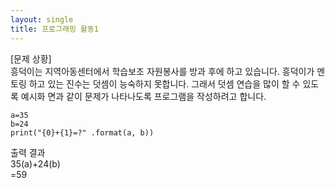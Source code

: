 ```yaml
---
layout: single
title: 프로그래밍 활동1
---
```


[문제 상황]  
흥덕이는 지역아동센터에서 학습보조 자원봉사를 방과 후에 하고 있습니다. 흥덕이가 멘토링 하고 있는 진수는 덧셈이 능숙하지 못합니다. 그래서 덧셈 연습을 많이 할 수 있도록 예시화 면과 같이 문제가 나타나도록 프로그램을 작성하려고 합니다. 


~~~
a=35
b=24
print("{0}+{1}=?" .format(a, b))
~~~
출력 결과  
35(a)+24(b)  
=59
